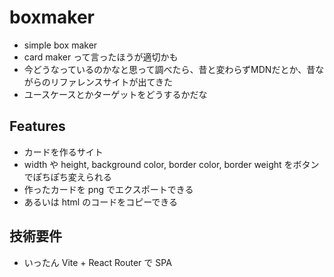 # boxmaker

- simple box maker
- card maker って言ったほうが適切かも
- 今どうなっているのかなと思って調べたら、昔と変わらずMDNだとか、昔ながらのリファレンスサイトが出てきた
- ユースケースとかターゲットをどうするかだな

## Features 
- カードを作るサイト
- width や height, background color, border color, border weight をボタンでぽちぽち変えられる
- 作ったカードを png でエクスポートできる
- あるいは html のコードをコピーできる

## 技術要件
- いったん Vite + React Router で SPA
